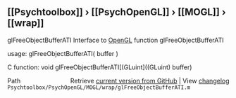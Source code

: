 ## [[Psychtoolbox]] &#8250; [[PsychOpenGL]] &#8250; [[MOGL]] &#8250; [[wrap]]

glFreeObjectBufferATI  Interface to [OpenGL](OpenGL) function glFreeObjectBufferATI  
  
usage:  glFreeObjectBufferATI( buffer )  
  
C function:  void glFreeObjectBufferATI[(GLuint]((GLuint) buffer)  




<div class="code_header" style="text-align:right;">
  <span style="float:left;">Path&nbsp;&nbsp;</span> <span class="counter">Retrieve <a href=
  "https://raw.github.com/Psychtoolbox-3/Psychtoolbox-3/beta/Psychtoolbox/PsychOpenGL/MOGL/wrap/glFreeObjectBufferATI.m">current version from GitHub</a> | View <a href=
  "https://github.com/Psychtoolbox-3/Psychtoolbox-3/commits/beta/Psychtoolbox/PsychOpenGL/MOGL/wrap/glFreeObjectBufferATI.m">changelog</a></span>
</div>
<div class="code">
  <code>Psychtoolbox/PsychOpenGL/MOGL/wrap/glFreeObjectBufferATI.m</code>
</div>

